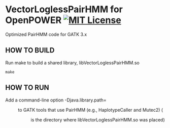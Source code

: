 # VectorLoglessPairHMM for OpenPOWER [![MIT License](http://img.shields.io/badge/license-MIT-blue.svg?style=flat)](LICENSE)
Optimized PairHMM code for GATK 3.x

## HOW TO BUILD
Run make to build a shared library, libVectorLoglessPairHMM.so

   `make`

## HOW TO RUN
Add a command-line option -Djava.library.path=<dir> to GATK tools that use PairHMM (e.g., HaplotypeCaller and Mutec2)
(<dir> is the directory where libVectorLoglessPairHMM.so was placed) 
